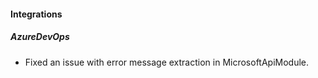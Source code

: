 
#### Integrations

##### AzureDevOps

- Fixed an issue with error message extraction in MicrosoftApiModule.
